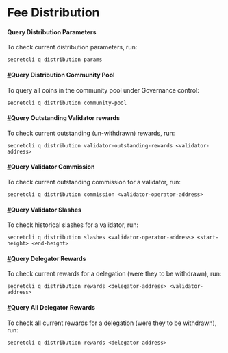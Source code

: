 # Fee Distribution



#### Query Distribution Parameters <a href="#query-distribution-parameters" id="query-distribution-parameters"></a>

To check current distribution parameters, run:

```
secretcli q distribution params
```

#### [#](https://docs.scrt.network/cli/secretcli.html#query-distribution-community-pool)Query Distribution Community Pool <a href="#query-distribution-community-pool" id="query-distribution-community-pool"></a>

To query all coins in the community pool under Governance control:

```
secretcli q distribution community-pool
```

#### [#](https://docs.scrt.network/cli/secretcli.html#query-outstanding-validator-rewards)Query Outstanding Validator rewards <a href="#query-outstanding-validator-rewards" id="query-outstanding-validator-rewards"></a>

To check current outstanding (un-withdrawn) rewards, run:

```
secretcli q distribution validator-outstanding-rewards <validator-address>
```

#### [#](https://docs.scrt.network/cli/secretcli.html#query-validator-commission)Query Validator Commission <a href="#query-validator-commission" id="query-validator-commission"></a>

To check current outstanding commission for a validator, run:

```
secretcli q distribution commission <validator-operator-address>
```

#### [#](https://docs.scrt.network/cli/secretcli.html#query-validator-slashes)Query Validator Slashes <a href="#query-validator-slashes" id="query-validator-slashes"></a>

To check historical slashes for a validator, run:

```
secretcli q distribution slashes <validator-operator-address> <start-height> <end-height>
```

#### [#](https://docs.scrt.network/cli/secretcli.html#query-delegator-rewards)Query Delegator Rewards <a href="#query-delegator-rewards" id="query-delegator-rewards"></a>

To check current rewards for a delegation (were they to be withdrawn), run:

```
secretcli q distribution rewards <delegator-address> <validator-address>
```

#### [#](https://docs.scrt.network/cli/secretcli.html#query-all-delegator-rewards)Query All Delegator Rewards <a href="#query-all-delegator-rewards" id="query-all-delegator-rewards"></a>

To check all current rewards for a delegation (were they to be withdrawn), run:

```
secretcli q distribution rewards <delegator-address>
```
